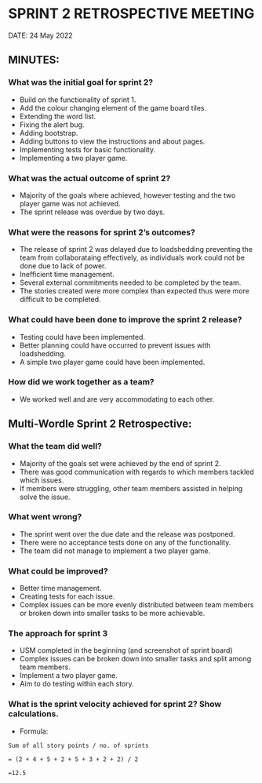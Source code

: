 # SPRINT 2 RETROSPECTIVE MEETING

DATE: 24 May 2022

## MINUTES:

### What was the initial goal for sprint 2?

- Build on the functionality of sprint 1.
- Add the colour changing element of the game board tiles.
- Extending the word list.
- Fixing the alert bug.
- Adding bootstrap.
- Adding buttons to view the instructions and about pages.
- Implementing tests for basic functionality. 
- Implementing a two player game.

### What was the actual outcome of sprint 2?

- Majority of the goals where achieved, however testing and the two player game was not achieved. 
- The sprint release was overdue by two days.

### What were the reasons for sprint 2’s outcomes?

- The release of sprint 2 was delayed due to loadshedding preventing the team from collaborataing effectively, as individuals work could not be done due to lack of power. 
- Inefficient time management. 
- Several external commitments needed to be completed by the team. 
- The stories created were more complex than expected thus were more difficult to be completed.  

### What could have been done to improve the sprint 2 release?

- Testing could have been implemented. 
- Better planning could have occurred to prevent issues with loadshedding. 
- A simple two player game could have been implemented. 

### How did we work together as a team?

- We worked well and are very accommodating to each other. 

## Multi-Wordle Sprint 2 Retrospective:

### What the team did well?

- Majority of the goals set were achieved by the end of sprint 2.
- There was good communication with regards to which members tackled which issues.
- If members were struggling, other team members assisted in helping solve the issue. 

### What went wrong?

- The sprint went over the due date and the release was postponed. 
- There were no acceptance tests done on any of the functionality.
- The team did not manage to implement a two player game.

### What could be improved?

- Better time management.
- Creating tests for each issue.
- Complex issues can be more evenly distributed between team members or broken down into smaller tasks to be more achievable.

### The approach for sprint 3

- USM completed in the beginning (and screenshot of sprint board)
- Complex issues can be broken down into smaller tasks and split among team members.
- Implement a two player game.
- Aim to do testing within each story.

### What is the sprint velocity achieved for sprint 2? Show calculations.

-  Formula:

`Sum of all story points / no. of sprints` 

`= (2 + 4 + 5 + 2 + 5 + 3 + 2 + 2) / 2`

`=12.5` 






